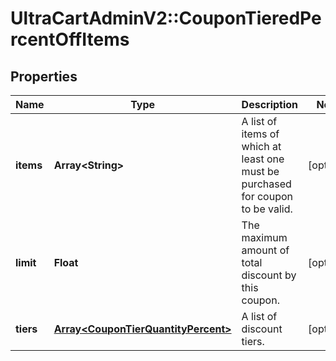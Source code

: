 # UltraCartAdminV2::CouponTieredPercentOffItems

## Properties
Name | Type | Description | Notes
------------ | ------------- | ------------- | -------------
**items** | **Array&lt;String&gt;** | A list of items of which at least one must be purchased for coupon to be valid. | [optional] 
**limit** | **Float** | The maximum amount of total discount by this coupon. | [optional] 
**tiers** | [**Array&lt;CouponTierQuantityPercent&gt;**](CouponTierQuantityPercent.md) | A list of discount tiers. | [optional] 


